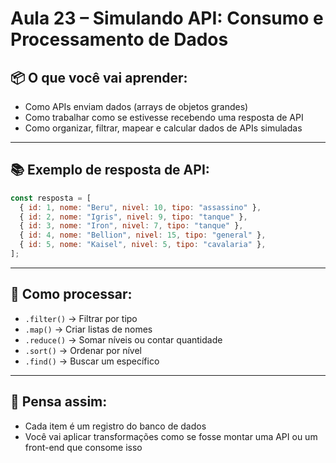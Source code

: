 # Aula 23 – Simulando API: Consumo e Processamento de Dados

## 📦 O que você vai aprender:
- Como APIs enviam dados (arrays de objetos grandes)
- Como trabalhar como se estivesse recebendo uma resposta de API
- Como organizar, filtrar, mapear e calcular dados de APIs simuladas

---

## 📚 Exemplo de resposta de API:
```js
const resposta = [
  { id: 1, nome: "Beru", nivel: 10, tipo: "assassino" },
  { id: 2, nome: "Igris", nivel: 9, tipo: "tanque" },
  { id: 3, nome: "Iron", nivel: 7, tipo: "tanque" },
  { id: 4, nome: "Bellion", nivel: 15, tipo: "general" },
  { id: 5, nome: "Kaisel", nivel: 5, tipo: "cavalaria" },
];
```

---

## 🔹 Como processar:
- `.filter()` → Filtrar por tipo
- `.map()` → Criar listas de nomes
- `.reduce()` → Somar níveis ou contar quantidade
- `.sort()` → Ordenar por nível
- `.find()` → Buscar um específico

---

## 🧠 Pensa assim:
- Cada item é um registro do banco de dados
- Você vai aplicar transformações como se fosse montar uma API ou um front-end que consome isso
